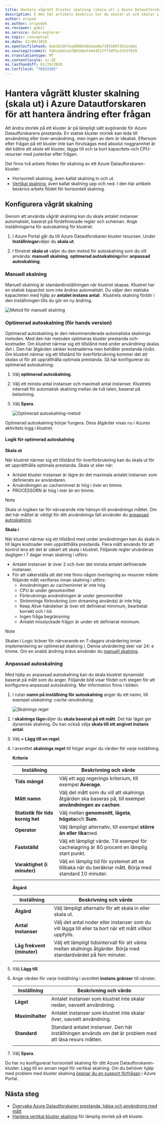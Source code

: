 ```yaml
---
title: Hantera vågrätt kluster skalning (skala ut) i Azure Datautforskaren för att hantera ändring efter frågan
description: I den här artikeln beskrivs hur du skalar ut och skalar i ett Azure Datautforskaren-kluster baserat på ändring efter frågan.
author: orspod
ms.author: orspodek
ms.reviewer: gabil
ms.service: data-explorer
ms.topic: conceptual
ms.date: 12/09/2019
ms.openlocfilehash: 8ab192957ead806b4bb3ae8e7395589f3b1ecbbe
ms.sourcegitcommit: 5d6ce6dceaf883dbafeb44517ff3df5cd153f929
ms.translationtype: MT
ms.contentlocale: sv-SE
ms.lasthandoff: 01/29/2020
ms.locfileid: "76833302"
---
```

# <a name="manage-cluster-horizontal-scaling-scale-out-in-azure-data-explorer-to-accommodate-changing-demand"></a>Hantera vågrätt kluster skalning (skala ut) i Azure Datautforskaren för att hantera ändring efter frågan

Att ändra storlek på ett kluster är på lämpligt sätt avgörande för Azure Datautforskarens prestanda. En statisk kluster storlek kan leda till användning eller över-användning, men ingen av dem är idealisk. Eftersom efter frågan på ett kluster inte kan förutsägas med absolut noggrannhet är det bättre att *skala* ett kluster, lägga till och ta bort kapacitets-och CPU-resurser med justerbar efter frågan. 

Det finns två arbets flöden för skalning av ett Azure Datautforskaren-kluster: 
* Horisontell skalning, även kallat skalning in och ut.
* [Vertikal skalning](manage-cluster-vertical-scaling.md), även kallat skalning upp och ned.
I den här artikeln beskrivs arbets flödet för horisontell skalning.

## <a name="configure-horizontal-scaling"></a>Konfigurera vågrät skalning

Genom att använda vågrät skalning kan du skala antalet instanser automatiskt, baserat på fördefinierade regler och scheman. Ange inställningarna för autoskalning för klustret:

1. I Azure Portal går du till Azure Datautforskaren kluster resursen. Under **Inställningar**väljer du **skala ut**. 

2. I fönstret **skala ut** väljer du den metod för autoskalning som du vill använda: **manuell skalning**, **optimerad autoskalning**eller **anpassad autoskalning**.

### <a name="manual-scale"></a>Manuell skalning

Manuell skalning är standardinställningen när klustret skapas. Klustret har en statisk kapacitet som inte ändras automatiskt. Du väljer den statiska kapaciteten med hjälp av **antalet instans antal** . Klustrets skalning förblir i den inställningen tills du gör en ny ändring.

   ![Metod för manuell skalning](media/manage-cluster-horizontal-scaling/manual-scale-method.png)

### <a name="optimized-autoscale-preview"></a>Optimerad autoskalning (för hands version)

Optimerad autoskalning är den rekommenderade automatiska skalnings metoden. Med den här metoden optimeras kluster prestanda och-kostnader. Om klustret närmar sig ett tillstånd med under användning skalas det i. Den här åtgärden sänker kostnaderna men behåller prestanda nivån. Om klustret närmar sig ett tillstånd för överförbrukning kommer det att skalas ut för att upprätthålla optimala prestanda. Så här konfigurerar du optimerad autoskalning:

1. Välj **optimerad autoskalning**. 

1. Välj ett minsta antal instanser och maximalt antal instanser. Klustrets intervall för automatisk skalning mellan de två talen, baserat på belastning.

1. Välj **Spara**.

   ![Optimerad autoskalning-metod](media/manage-cluster-horizontal-scaling/optimized-autoscale-method.png)

Optimerad autoskalning börjar fungera. Dess åtgärder visas nu i Azures aktivitets logg i klustret.

#### <a name="logic-of-optimized-autoscale"></a>Logik för optimerad autoskalning 

**Skala ut**

När klustret närmar sig ett tillstånd för överförbrukning kan du skala ut för att upprätthålla optimala prestanda. Skala ut sker när:
* Antalet kluster instanser är lägre än det maximala antalet instanser som definierats av användaren.
* Användningen av cacheminnet är hög i över en timme.
* PROCESSORN är hög i mer än en timme.

> [!NOTE]
> Skala ut-logiken tar för närvarande inte hänsyn till användnings måttet. Om det här måttet är viktigt för ditt användnings fall använder du [anpassad autoskalning](#custom-autoscale).

**Skala i**

När klustret närmar sig ett tillstånd med under användningen kan du skala in till lägre kostnader men upprätthålla prestanda. Flera mått används för att kontrol lera att det är säkert att skala i klustret. Följande regler utvärderas dagligen i 7 dagar innan skalning i utförs:
* Antalet instanser är över 2 och över det minsta antalet definierade instanser.
* För att säkerställa att det inte finns någon överlagring av resurser måste följande mått verifieras innan skalning i utförs: 
    * Användningen av cacheminnet är inte hög
    * CPU är under genomsnittet 
    * Förbruknings användningen är under genomsnittet 
    * Strömnings förbrukning (om streaming används) är inte hög
    * Keep Alive-händelser är över ett definierat minimum, bearbetat korrekt och i tid.
    * Ingen fråga begränsning 
    * Antalet misslyckade frågor är under ett definierat minimum.

> [!NOTE]
> Skalan i Logic kräver för närvarande en 7-dagars utvärdering innan implementering av optimerad skalning i. Denna utvärdering sker var 24: e timme. Om en snabb ändring krävs använder du [manuell skalning](#manual-scale).

### <a name="custom-autoscale"></a>Anpassad autoskalning

Med hjälp av anpassad autoskalning kan du skala klustret dynamiskt baserat på mått som du anger. Följande bild visar flödet och stegen för att konfigurera anpassad autoskalning. Mer information finns i bilden.

1. I rutan **namn på inställning för autoskalning** anger du ett namn, till exempel *utskalning: cache-användning*. 

   ![Skalnings regel](media/manage-cluster-horizontal-scaling/custom-autoscale-method.png)

2. I **skalnings läge**väljer du **skala baserat på ett mått**. Det här läget ger dynamisk skalning. Du kan också välja **skala till ett angivet instans antal**.

3. Välj **+ Lägg till en regel**.

4. I avsnittet **skalnings regel** till höger anger du värden för varje inställning.

    **Kriterie**

    | Inställning | Beskrivning och värde |
    | --- | --- |
    | **Tids mängd** | Välj ett agg regerings kriterium, till exempel **Average**. |
    | **Mått namn** | Välj det mått som du vill att skalnings åtgärden ska baseras på, till exempel **användningen av cachen**. |
    | **Statistik för tids kornig het** | Välj mellan **genomsnitt**, **lägsta**, **högsta**och **Sum**. |
    | **Operator** | Välj lämpligt alternativ, till exempel **större än eller lika**med. |
    | **Fastställd** | Välj ett lämpligt värde. Till exempel för cachelagring är 80 procent en lämplig start punkt. |
    | **Varaktighet (i minuter)** | Välj en lämplig tid för systemet att se tillbaka när du beräknar mått. Börja med standard 10 minuter. |
    |  |  |

    **Åtgärd**

    | Inställning | Beskrivning och värde |
    | --- | --- |
    | **Åtgärd** | Välj lämpligt alternativ för att skala in eller skala ut. |
    | **Antal instanser** | Välj det antal noder eller instanser som du vill lägga till eller ta bort när ett mått villkor uppfylls. |
    | **Låg frekvent (minuter)** | Välj ett lämpligt tidsintervall för att vänta mellan skalnings åtgärder. Börja med standardvärdet på fem minuter. |
    |  |  |

5. Välj **Lägg till**.

6. Ange värden för varje inställning i avsnittet **instans gränser** till vänster.

    | Inställning | Beskrivning och värde |
    | --- | --- |
    | **Lägst** | Antalet instanser som klustret inte skalar nedan, oavsett användning. |
    | **Maximihalter** | Antalet instanser som klustret inte skalar över, oavsett användning. |
    | **Standard** | Standard antalet instanser. Den här inställningen används om det är problem med att läsa resurs måtten. |
    |  |  |

7. Välj **Spara**.

Du har nu konfigurerat horisontell skalning för ditt Azure Datautforskaren-kluster. Lägg till en annan regel för vertikal skalning. Om du behöver hjälp med problem med kluster skalning [öppnar du en support förfrågan](https://portal.azure.com/#blade/Microsoft_Azure_Support/HelpAndSupportBlade/overview) i Azure Portal.

## <a name="next-steps"></a>Nästa steg

* [Övervaka Azure Datautforskaren prestanda, hälsa och användning med mått](using-metrics.md)
* [Hantera vertikal kluster skalning](manage-cluster-vertical-scaling.md) för lämplig storlek på ett kluster.
